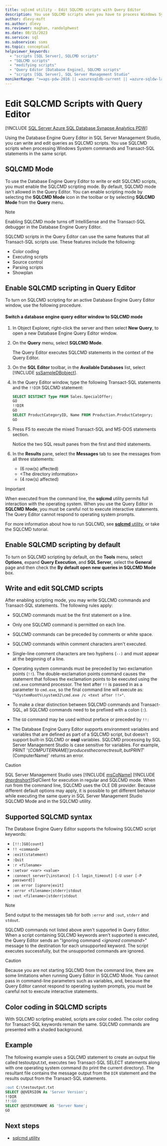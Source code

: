 ```yaml
---
title: sqlcmd utility - Edit SQLCMD scripts with Query Editor
description: You use SQLCMD scripts when you have to process Windows System commands and Transact-SQL statements in the same script. Learn how to write and edit SQLCMD scripts using the Database Engine Query Editor.
author: dlevy-msft
ms.author: dlevy
ms.reviewer: maghan, randolphwest
ms.date: 08/15/2023
ms.service: sql
ms.subservice: ssms
ms.topic: conceptual
helpviewer_keywords:
  - "scripts [SQL Server], SQLCMD scripts"
  - "SQLCMD scripts"
  - "modifying scripts"
  - "Query Editor [Database Engine], SQLCMD scripts"
  - "scripts [SQL Server], SQL Server Management Studio"
monikerRange: ">=aps-pdw-2016 || =azuresqldb-current || =azure-sqldw-latest || >=sql-server-2016 || >=sql-server-linux-2017 || =azuresqldb-mi-current || = fabric"
---
```

# Edit SQLCMD Scripts with Query Editor

[!INCLUDE [SQL Server Azure SQL Database Synapse Analytics PDW](../../includes/applies-to-version/sql-asdb-asdbmi-asa-pdw.md)]

Using the Database Engine Query Editor in SQL Server Management Studio, you can write and edit queries as SQLCMD scripts. You use SQLCMD scripts when processing Windows System commands and Transact-SQL statements in the same script.

## SQLCMD Mode

To use the Database Engine Query Editor to write or edit SQLCMD scripts, you must enable the SQLCMD scripting mode. By default, SQLCMD mode isn't allowed in the Query Editor. You can enable scripting mode by selecting the **SQLCMD Mode** icon in the toolbar or by selecting **SQLCMD Mode** from the **Query** menu.

> [!NOTE]  
> Enabling SQLCMD mode turns off IntelliSense and the Transact-SQL debugger in the Database Engine Query Editor.

SQLCMD scripts in the Query Editor can use the same features that all Transact-SQL scripts use. These features include the following:

- Color coding
- Executing scripts
- Source control
- Parsing scripts
- Showplan

## Enable SQLCMD scripting in Query Editor

To turn on SQLCMD scripting for an active Database Engine Query Editor window, use the following procedure.

#### Switch a database engine query editor window to SQLCMD mode

1. In Object Explorer, right-click the server and then select **New Query**, to open a new Database Engine Query Editor window.

1. On the **Query** menu, select **SQLCMD Mode**.

     The Query Editor executes SQLCMD statements in the context of the Query Editor.

1. On the **SQL Editor** toolbar, in the **Available Databases** list, select [!INCLUDE [ssSampleDBobject](../../includes/sssampledbobject-md.md)].

1. In the Query Editor window, type the following Transact-SQL statements and the `!!DIR` SQLCMD statement:

   ```sql
   SELECT DISTINCT Type FROM Sales.SpecialOffer;
   GO
   !!DIR
   GO
   SELECT ProductCategoryID, Name FROM Production.ProductCategory;
   GO
   ```

1. Press F5 to execute the mixed Transact-SQL and MS-DOS statements section.

   Notice the two SQL result panes from the first and third statements.

1. In the **Results** pane, select the **Messages** tab to see the messages from all three statements:

   - (6 row(s) affected)
   - \<The directory information>
   - (4 row(s) affected)

> [!IMPORTANT]  
> When executed from the command line, the **sqlcmd** utility permits full interaction with the operating system. When you use the Query Editor in **SQLCMD Mode**, you must be careful not to execute interactive statements. The Query Editor cannot respond to operating system prompts.

For more information about how to run SQLCMD, see [**sqlcmd** utility](sqlcmd-utility.md), or take the SQLCMD tutorial.

## Enable SQLCMD scripting by default

To turn on SQLCMD scripting by default, on the **Tools** menu, select **Options**, expand **Query Execution**, and **SQL Server**, select the **General** page and then check the **By default open new queries in SQLCMD Mode** box.

## Write and edit SQLCMD scripts

After enabling scripting mode, you may write SQLCMD commands and Transact-SQL statements. The following rules apply:

- SQLCMD commands must be the first statement on a line.

- Only one SQLCMD command is permitted on each line.

- SQLCMD commands can be preceded by comments or white space.

- SQLCMD commands within comment characters aren't executed.

- Single-line comment characters are two hyphens (`--)` and must appear at the beginning of a line.

- Operating system commands must be preceded by two exclamation points (`!!`). The double-exclamation points command causes the statement that follows the exclamation points to be executed using the `cmd.exe` command processor. The text after `!!` is passed in as a parameter to `cmd.exe`, so the final command line will execute as: `"%SystemRoot%\system32\cmd.exe /c <text after !!>"`.

- To make a clear distinction between SQLCMD commands and Transact-SQL, all SQLCMD commands need to be prefixed with a colon (`:`).

- The `GO` command may be used without preface or preceded by `!!:`

- The Database Engine Query Editor supports environment variables and variables that are defined as part of a SQLCMD script, but doesn't support built-in SQLCMD or **osql** variables. SQLCMD processing by SQL Server Management Studio is case sensitive for variables. For example, PRINT '$(COMPUTERNAME)' produces the correct result, but PRINT '$(ComputerName)' returns an error.

> [!CAUTION]  
> SQL Server Management Studio uses [!INCLUDE [msCoName](../../includes/msconame-md.md)] [!INCLUDE [dnprdnshort](../../includes/dnprdnshort-md.md)]SqlClient for execution in regular and SQLCMD mode. When run from the command line, SQLCMD uses the OLE DB provider. Because different default options may apply, it is possible to get different behavior while executing the same query in SQL Server Management Studio SQLCMD Mode and in the SQLCMD utility.

## Supported SQLCMD syntax

The Database Engine Query Editor supports the following SQLCMD script keywords:

- `[!!:]GO[count]`
- `!! <command>`
- `:exit(statement)`
- `:Quit`
- `:r <filename>`
- `:setvar <var> <value>`
- `:connect server[\instance] [-l login_timeout] [-U user [-P password]]`
- `:on error [ignore|exit]`
- `:error <filename>|stderr|stdout`
- `:out <filename>|stderr|stdout`

> [!NOTE]  
> Send output to the messages tab for both `:error` and `:out`, `stderr` and `stdout`.

SQLCMD commands not listed above aren't supported in Query Editor. When a script containing SQLCMD keywords aren't supported is executed, the Query Editor sends an "Ignoring command *\<ignored command*>" message to the destination for each unsupported keyword. The script executes successfully, but the unsupported commands are ignored.

> [!CAUTION]  
> Because you are not starting SQLCMD from the command line, there are some limitations when running Query Editor in SQLCMD Mode. You cannot pass in command-line parameters such as variables, and, because the Query Editor cannot respond to operating system prompts, you must be careful not to execute interactive statements.

## Color coding in SQLCMD scripts

With SQLCMD scripting enabled, scripts are color coded. The color coding for Transact-SQL keywords remain the same. SQLCMD commands are presented with a shaded background.

## Example

The following example uses a SQLCMD statement to create an output file called testoutput.txt, executes two Transact-SQL SELECT statements along with one operating system command (to print the current directory). The resultant file contains the message output from the `DIR` statement and the results output from the Transact-SQL statements.

```sql
:out C:\testoutput.txt
SELECT @@VERSION As 'Server Version';
!!DIR
!!:GO
SELECT @@SERVERNAME AS 'Server Name';
GO
```

## Next steps

- [sqlcmd utility](sqlcmd-utility.md)
